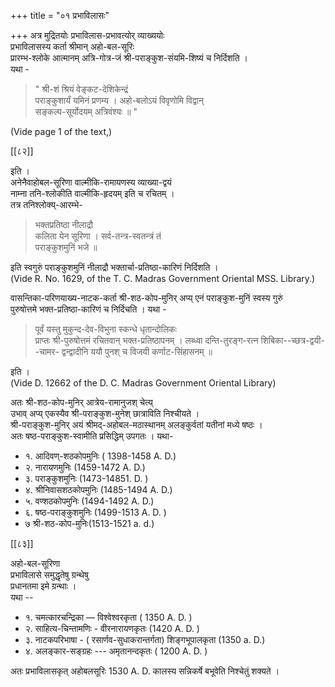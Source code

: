+++
title = "०१ प्रभाविलासः"

+++
अत्र मुद्रितयोः प्रभाविलास-प्रभावत्योर् व्याख्ययोः  
प्रभाविलासस्य कर्ता श्रीमान् अहो-बल-सूरिः  
प्रारम्भ-श्लोके आत्मानम् अत्रि-गोत्र-जं श्री-पराङ्कुश-संयमि-शिष्यं च निर्दिशति ।  
यथा - 

> " श्री-शं श्रियं वेङ्कट-देशिकेन्द्रं  
पराङ्कुशार्यं यमिनं प्रणम्य । 
अहो-बलोऽयं विवृणोमि विद्वान्  
सङ्कल्प-सूर्योदयम् अत्रिवंश्यः ॥ "  

(Vide page 1 of the text,)
  

[[८२]] 

इति ।  
अनेनैवाहोबल-सूरिणा वाल्मीकि-रामायणस्य व्याख्या-द्वयं  
नाम्ना तनि-श्लोकीति वाल्मीकि-हृदयम् इति च रचितम् ।  
तत्र तनिश्लोक्य्-आरम्भे- 

> भक्तप्रतिष्ठा नीलाद्रौ  
कलिता येन सूरिणा । 
सर्व-तन्त्र-स्वतन्त्रं तं  
पराङ्कुशमुनिं भजे ॥

इति स्वगुरुं पराङ्कुशमुनिं नीलाद्रौ भक्तार्चा-प्रतिष्ठा-कारिणं निर्दिशति ।  
(Vide R. No. 1629, of the T. C. Madras Government Oriental MSS. Library.)

वासन्तिका-परिणयाख्य-नाटक-कर्ता 
श्री-शठ-कोप-मुनिर् अप्य् एनं पराङ्कुश-मुनिं 
स्वस्य गुरुं  
पुरुषोत्तमे भक्त-प्रतिष्ठा-कारिणं च निर्दिचति । यथा - 

> पूर्वं यस्तु मुकुन्द-देव-विभुना स्कन्धे धृतान्दोलिकः   
प्राप्तः श्री-पुरुषोत्तमं रचितवान् भक्त-प्रतिष्ठापनम् । 
लब्ध्वा दन्ति-तुरङ्ग-रत्न शिबिका--च्छत्र-द्वयी--चामर- 
द्वन्द्वादीनि ययौ पुनश् च विजयी कर्णाट-सिंहासनम् ॥ 

इति ।  
(Vide D. 12662 of the D. C. Madras Government Oriental Library)

अतः श्री-शठ-कोप-मुनिर् आत्रेय-रामानुजश् चेत्य्  
उभाव् अप्य् एकस्यैव श्री-पराङ्कुश-मुनेश् छात्राविति निश्चीयते ।  
श्री-पराङ्कुश-मुनिर् अयं श्रीमद्-अहोबल-मठास्थानम् अलङ्कुर्वतां यतीनां मध्ये षष्ठः ।  
अतः षष्ठ-पराङ्कुश-स्वामीति प्रसिद्धिम् उपगतः । यथा- 


- १. आदिवण्-शठकोपमुनिः ( 1398-1458 A. D.) 
- २. नारायणमुनिः (1459-1472 A. D.) 
- ३. पराङ्कुशमुनिः (1473-14851. D. ) 
- ४. श्रीनिवासशठकोपमुनिः (1485-1494 A. D.)
- ५. वण्शठकोपमुनिः (1494-1492 A. D.)
- ६. षष्ठ-पराङ्कुशमुनिः (1499-1513 A. D. )
- ७ श्री-शठ-कोप-मुनिः(1513-1521 a. d.) 

[[८३]] 

अहो-बल-सूरिणा  
प्रभाविलासे समुद्धृतेषु ग्रन्थेषु  
प्रधानतमा इमे ग्रन्थाः ।  
यथा -- 

- १. चमत्कारचन्द्रिका — विश्वेश्वरकृता ( 1350 A. D. ) 
- २. साहित्य-चिन्तामणिः - वीरनारायणकृतः (1420 A. D. ) 
- ३. नाटकपरिभाषा - ( रसार्णव-सुधाकरान्तर्गता) शिङ्गभूपालकृता 
(1350 a. D.) 
- ४. अलङ्कार-सङ्ग्रहः --- अमृतानन्दकृतः ( 1200 A. D. ) 

अतः प्रभाविलासकृत् अहोबलसूरिः 
1530 A. D. कालस्य सन्निकर्षे बभूवेति निश्चेतुं शक्यते ।
